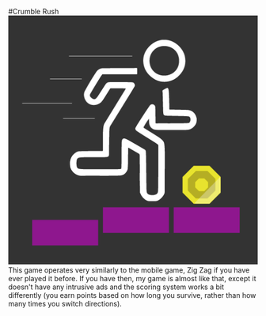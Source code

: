 #Crumble Rush
![](https://github.com/FantasticPanic/CrumbleRush-master/blob/master/Assets/Crumble-Rush-(512x512).png)
This game operates very similarly to the mobile game, Zig Zag if you have ever played it before. If you have then, my game is almost like that, except it doesn't have any intrusive ads and the scoring system works a bit differently (you earn points based on how long you survive, rather than how many times you switch directions).
